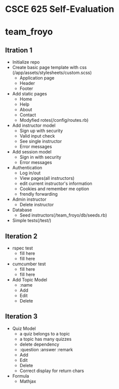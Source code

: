 # CSCE 625 Self-Evaluation

# team_froyo

## Itration 1

* Initialize repo
* Create basic page template with css (/app/assets/stylesheets/custom.scss)
  * Application page
  * Header
  * Footer
* Add static pages
  * Home
  * Help
  * About
  * Contact
  * Modyfied rotes(/config/routes.rb)
* Add instructor model
  * Sign up with security
  * Valid input check
  * See single instructor
  * Error messages
* Add session model
  * Sign in with security
  * Error messages
* Authentication
  * Log in/out
  * View pages(all instructors)
  * edit current instructor's information
  * Cookies and remember me option
  * frendly forwarding
* Admin instructor
  * Delete instructor
* Database
  * Seed instructors(/team_froyo/db/seeds.rb)
* Simple tests(/test/)

## Iteration 2

* rspec test
  * fill here
  * fill here
* cumcumber test
  * fill here
  * fill here
* Add Topic Model
  * :name
  * Add
  * Edit
  * Delete
  
## Iteration 3

* Quiz Model
  * a quiz belongs to a topic
  * a topic has many quizzes
  * delete dependency
  * :question :answer :remark
  * Add
  * Edit
  * Delete
  * Correct display for return chars
* Formula
  * Mathjax
  
